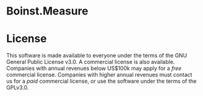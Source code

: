 Boinst.Measure
==============

# License

This software is made available to everyone under the terms of the GNU General Public License v3.0. 
A commercial license is also available. 
Companies with annual revenues below US$100k may apply for a *free* commercial license. 
Companies with higher annual revenues must contact us for a *paid* commercial license, or use the software under the terms of the GPLv3.0.